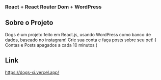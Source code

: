 ### React + React Router Dom + WordPress

## Sobre o Projeto
Dogs é um projeto feito em React.js, usando WordPress como banco de dados, baseado no instagram!
Crie sua conta e faça posts sobre seu pet!
( Contas e Posts apagados a cada 10 minutos )

## Link
https://dogs-xi.vercel.app/
